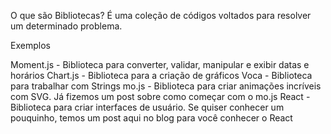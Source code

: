 O que são Bibliotecas?
É uma coleção de códigos voltados para resolver um determinado problema.

Exemplos

Moment.js - Biblioteca para converter, validar, manipular e exibir datas e horários
Chart.js - Biblioteca para a criação de gráficos
Voca - Biblioteca para trabalhar com Strings
mo.js - Biblioteca para criar animações incríveis com SVG. Já fizemos um post sobre como começar com o mo.js
React - Biblioteca para criar interfaces de usuário. Se quiser conhecer um pouquinho, temos um post aqui no blog para você conhecer o React

